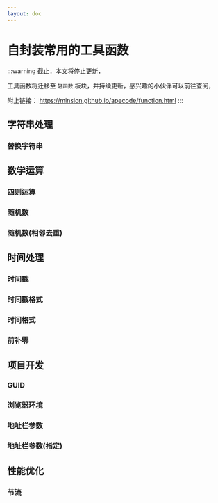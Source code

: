 ```yaml
---
layout: doc
---
```


# 自封装常用的工具函数

:::warning
截止，本文将停止更新，

工具函数将迁移至 `轻函数` 板块，并持续更新，感兴趣的小伙伴可以前往查阅，

附上链接： https://minsion.github.io/apecode/function.html
:::

## 字符串处理

### 替换字符串

## 数学运算

### 四则运算

### 随机数

### 随机数(相邻去重)

## 时间处理

### 时间戳

### 时间戳格式

### 时间格式

### 前补零

## 项目开发

### GUID

### 浏览器环境

### 地址栏参数

### 地址栏参数(指定)

## 性能优化

### 节流
